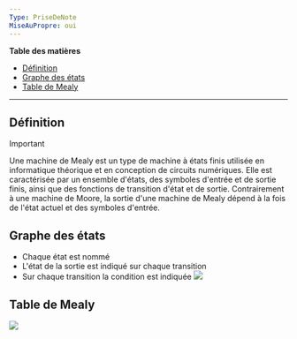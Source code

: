 ```yaml
---
Type: PriseDeNote
MiseAuPropre: oui
---
```

**Table des matières**
- [Définition](#d%C3%A9finition)
- [Graphe des états](#graphe-des-%C3%A9tats)
- [Table de Mealy](#table-de-mealy)

___
## Définition
>[!important]
>Une machine de Mealy est un type de machine à états finis utilisée en informatique théorique et en conception de circuits numériques. Elle est caractérisée par un ensemble d'états, des symboles d'entrée et de sortie finis, ainsi que des fonctions de transition d'état et de sortie. Contrairement à une machine de Moore, la sortie d'une machine de Mealy dépend à la fois de l'état actuel et des symboles d'entrée.
## Graphe des états
- Chaque état est nommé
- L'état de la sortie est indiqué sur chaque transition
- Sur chaque transition la condition est indiquée
![](../../../../../S0/PiecesJointes/Pasted%20image%2020240106104051.png)
## Table de Mealy
![](../../../../../S0/PiecesJointes/Pasted%20image%2020240106104637.png)